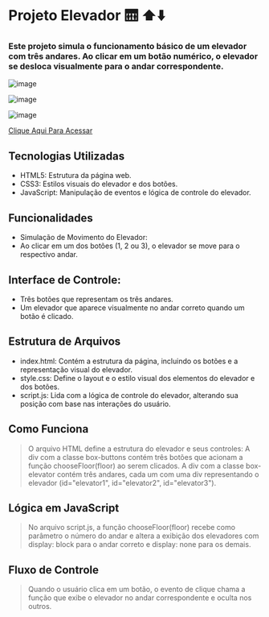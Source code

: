 # Projeto Elevador 🛗 ⬆️⬇️
### Este projeto simula o funcionamento básico de um elevador com três andares. Ao clicar em um botão numérico, o elevador se desloca visualmente para o andar correspondente.

![image](https://github.com/user-attachments/assets/958b51b3-f072-470b-8ef9-2fa558abad88)

![image](https://github.com/user-attachments/assets/b7aaeb00-3ced-40dd-afe7-3d48ed0fe623)

![image](https://github.com/user-attachments/assets/b0000d86-b653-4aeb-b830-a3291970379a)

[Clique Aqui Para Acessar](https://jp-beltran.github.io/Elevator/)


## Tecnologias Utilizadas
- HTML5: Estrutura da página web.
- CSS3: Estilos visuais do elevador e dos botões.
- JavaScript: Manipulação de eventos e lógica de controle do elevador.
  
## Funcionalidades
- Simulação de Movimento do Elevador:
- Ao clicar em um dos botões (1, 2 ou 3), o elevador se move para o respectivo andar.
  
## Interface de Controle:
- Três botões que representam os três andares.
- Um elevador que aparece visualmente no andar correto quando um botão é clicado.
  
## Estrutura de Arquivos
- index.html: Contém a estrutura da página, incluindo os botões e a representação visual do elevador.
- style.css: Define o layout e o estilo visual dos elementos do elevador e dos botões.
- script.js: Lida com a lógica de controle do elevador, alterando sua posição com base nas interações do usuário.
  
## Como Funciona
> O arquivo HTML define a estrutura do elevador e seus controles:
> A div com a classe box-buttons contém três botões que acionam a função chooseFloor(floor) ao serem clicados.
> A div com a classe box-elevator contém três andares, cada um com uma div representando o elevador (id="elevator1", id="elevator2", id="elevator3").

## Lógica em JavaScript
> No arquivo script.js, a função chooseFloor(floor) recebe como parâmetro o número do andar e altera a exibição dos elevadores com display: block para o andar correto e display: none para os demais.

## Fluxo de Controle
> Quando o usuário clica em um botão, o evento de clique chama a função que exibe o elevador no andar correspondente e oculta nos outros.
